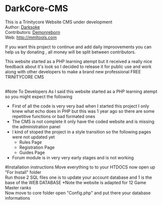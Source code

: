 # DarkCore-CMS
This is a Trinitycore Website CMS under development<br>
Author: <a href="https://github.com/darksoke">Darksoke</a><br>
Contributors: <a href="https://github.com/demonreborn">Demonreborn<a><br>
Web: http://mmltools.com<br>

If you want this project to continue and add daily improovements you can help us by donating , all money will be split between contributors.

<script async="async" src="https://www.paypalobjects.com/js/external/paypal-button.min.js?merchant=CMPYTHLHBQHCE" 
    data-button="donate" 
    data-name="Mmltools DarKcorE CMS"
></script>



This website started as a PHP learning atempt but it received a really nice feedback about it's look so I decided to release it for public use and work along with other developers to make a brand new professional FREE TRINITYCORE CMS<br><br>

#Note To Developers
As I said this website started as a PHP learning atempt so you might expect the following<br>
<ul>
    <li>First of all the code is very very bad when I started this project I only knew what echo does in PHP but this was 1 year ago so there are some repetitive functions or bad formated ones</li>
    <li>The CMS is not complete it only have the coded website and is missing the administration panel</li>
    <li>I kind of stoped the project in a style transition so the following pages were not updated yet
        <ul>
            <li>Rules Page</li>
            <li>Registration Page</li>
            <li>Guides Page</li>
        </ul>
    </li>
    <li>Forum module is in very very early stages and is not working</li>
</ul>

#Installation instructions
Move everything to to your HTDOCS now open up "For Install" folder<br>
Run those 2 SQL files one is to update your account database and 1 is the base of the WEB DATABASE *Note the website is adapted for 12 Game Master ranks<br>
Now move to core folder open "Config.php" and put there your database informations
